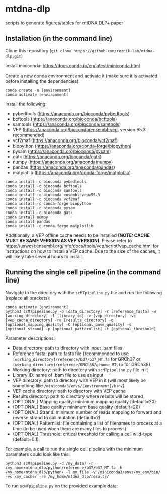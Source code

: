 # mtdna-dlp
scripts to generate figures/tables for mtDNA DLP+ paper

## Installation (in the command line)

Clone this repository (`git clone https://github.com/reznik-lab/mtdna-dlp.git`)

Install miniconda: https://docs.conda.io/en/latest/miniconda.html

Create a new conda environment and activate it (make sure it is activated before installing the dependencies):
```
conda create -n [environment]
conda activate [environment]
```

Install the following:
- pybedtools (https://anaconda.org/bioconda/pybedtools)
- bcftools (https://anaconda.org/bioconda/bcftools)
- samtools (https://anaconda.org/bioconda/samtools)
- VEP (https://anaconda.org/bioconda/ensembl-vep, version 95.3 recommended)
- vcf2maf (https://anaconda.org/bioconda/vcf2maf)
- biopython (https://anaconda.org/conda-forge/biopython)
- pysam (https://anaconda.org/bioconda/pysam)
- gatk (https://anaconda.org/bioconda/gatk)
- numpy (https://anaconda.org/anaconda/numpy)
- pandas (https://anaconda.org/anaconda/pandas)
- matplotlib (https://anaconda.org/conda-forge/matplotlib)

```
conda install -c bioconda pybedtools
conda install -c bioconda bcftools
conda install -c bioconda samtools
conda install -c bioconda ensembl-vep=95.3
conda install -c bioconda vcf2maf
conda install -c conda-forge biopython
conda install -c bioconda pysam
conda install -c bioconda gatk
conda install numpy
conda install pandas
conda install -c conda-forge matplotlib
```

Additionally, a VEP offline cache needs to be installed __(NOTE: CACHE MUST BE SAME VERSION AS VEP VERSION)__. Please refer to https://uswest.ensembl.org/info/docs/tools/vep/script/vep_cache.html for instructions on how to install a VEP cache. Due to the size of the caches, it will likely take several hours to install.

## Running the single cell pipeline (in the command line)

Navigate to the directory with the `scMTpipeline.py` file and run the following (replace all brackets):
```
conda activate [environment]
python3 scMTpipeline.py -d [data_directory] -r [reference_fasta] -w [working_directory] -l [library_id] -v [vep_directory] -vc [vep_cache_directory] -re [results_directory] -q [optional_mapping_quality] -Q [optional_base_quality] -s [optional_strand] -p [optional_patternlist] -t [optional_threshold]
```

Parameter descriptions:

- Data directory: path to directory with input .bam files
- Reference fasta: path to fasta file (recommended to use `[working_directory]/reference/b37/b37_MT.fa` for GRCh37 or `[working_directory]/reference/GRCh38/genome_MT.fa` for GRCh38)
- Working directory: path to directory with `scMTpipeline.py` file in it
- Library ID: name of .bam file to use as input
- VEP directory: path to directory with VEP in it (will most likely be something like `/miniconda3/envs/[environment]/bin/`)
- VEP cache directory: path to directory with VEP cache
- Results directory: path to directory where results will be stored
- (OPTIONAL) Mapping quality: minimum mapping quality (default=20)
- (OPTIONAL) Base qualtiy: minimum base quality (default=20)
- (OPTIONAL) Strand: minimum number of reads mapping to forward and reverse strand to call mutation (default=2)
- (OPTIONAL) Patternlist: file containing a list of filenames to process at a time (to be used when there are many files to process)
- (OPTIONAL) Threshold: critical threshold for calling a cell wild-type (default=0.1)

For example, a call to run the single cell pipeline with the minimum paramaters could look like this:
```
python3 scMTpipeline.py -d /my_data/ -r /my_home/mtdna_dlp/python/reference/b37/b37_MT.fa -h /my_home/mtdna_dlp/python/ -l my_file -v /miniconda3/envs/my_env/bin/ -vc /my_cache/ -re /my_home/mtdna_dlp/results/
```

To run `scMTpipeline.py` on the provided example data:
```
```